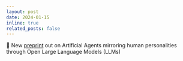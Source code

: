 ```yaml
---
layout: post
date: 2024-01-15
inline: true
related_posts: false
---
```


🧠 New [preprint](https://arxiv.org/abs/2401.07115) out on Artificial Agents mirroring human personalities through Open Large Language Models (LLMs)

